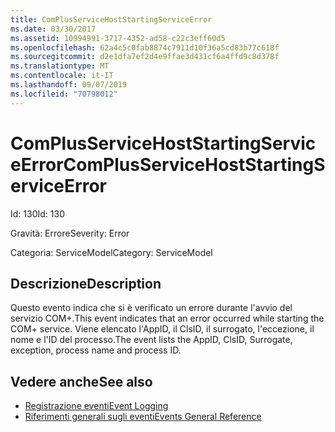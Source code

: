 ```yaml
---
title: ComPlusServiceHostStartingServiceError
ms.date: 03/30/2017
ms.assetid: 10994991-3717-4352-ad58-c22c3eff60d5
ms.openlocfilehash: 62a4c5c0fab8874c7911d10f36a5cd83b77c618f
ms.sourcegitcommit: d2e1dfa7ef2d4e9ffae3d431cf6a4ffd9c8d378f
ms.translationtype: MT
ms.contentlocale: it-IT
ms.lasthandoff: 09/07/2019
ms.locfileid: "70798012"
---
```

# <a name="complusservicehoststartingserviceerror"></a><span data-ttu-id="c0567-102">ComPlusServiceHostStartingServiceError</span><span class="sxs-lookup"><span data-stu-id="c0567-102">ComPlusServiceHostStartingServiceError</span></span>
<span data-ttu-id="c0567-103">Id: 130</span><span class="sxs-lookup"><span data-stu-id="c0567-103">Id: 130</span></span>  
  
 <span data-ttu-id="c0567-104">Gravità: Errore</span><span class="sxs-lookup"><span data-stu-id="c0567-104">Severity: Error</span></span>  
  
 <span data-ttu-id="c0567-105">Categoria: ServiceModel</span><span class="sxs-lookup"><span data-stu-id="c0567-105">Category: ServiceModel</span></span>  
  
## <a name="description"></a><span data-ttu-id="c0567-106">Descrizione</span><span class="sxs-lookup"><span data-stu-id="c0567-106">Description</span></span>  
 <span data-ttu-id="c0567-107">Questo evento indica che si è verificato un errore durante l'avvio del servizio COM+.</span><span class="sxs-lookup"><span data-stu-id="c0567-107">This event indicates that an error occurred while starting the COM+ service.</span></span> <span data-ttu-id="c0567-108">Viene elencato l'AppID, il ClsID, il surrogato, l'eccezione, il nome e l'ID del processo.</span><span class="sxs-lookup"><span data-stu-id="c0567-108">The event lists the AppID, ClsID, Surrogate, exception, process name and process ID.</span></span>  
  
## <a name="see-also"></a><span data-ttu-id="c0567-109">Vedere anche</span><span class="sxs-lookup"><span data-stu-id="c0567-109">See also</span></span>

- [<span data-ttu-id="c0567-110">Registrazione eventi</span><span class="sxs-lookup"><span data-stu-id="c0567-110">Event Logging</span></span>](index.md)
- [<span data-ttu-id="c0567-111">Riferimenti generali sugli eventi</span><span class="sxs-lookup"><span data-stu-id="c0567-111">Events General Reference</span></span>](events-general-reference.md)
